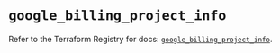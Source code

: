 # `google_billing_project_info`

Refer to the Terraform Registry for docs: [`google_billing_project_info`](https://registry.terraform.io/providers/hashicorp/google/6.28.0/docs/resources/billing_project_info).
